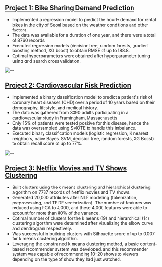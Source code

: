 ## [Project 1: Bike Sharing Demand Prediction](https://github.com/shaloy-lewis/bike_sharing_demand_prediction)
* Implemented a regression model to predict the hourly demand for rental bikes in the city of Seoul based on the weather conditions and other factors.
* The data was available for a duration of one year, and there were a total of 8760 records. 
* Executed regression models (decision tree, random forests, gradient boosting method, XG boost) to obtain RMSE of up to 188.8.
* Optimal hyperparameters were obtained after hyperparameter tuning using grid search cross validation.

![--](https://raw.githubusercontent.com/andreasbm/readme/master/assets/lines/rainbow.png)

## [Project 2: Cardiovascular Risk Prediction](https://github.com/shaloy-lewis/cardiovascular_risk_prediction)
* Implemented a binary classification model to predict a patient's risk of coronary heart diseases (CHD) over a period of 10 years based on their demography, lifestyle, and medical history.
* The data was gathered from 3390 adults participating in a cardiovascular study in Framingham, Massachusetts
* Only 15% of patients were tested positive for this disease, hence the data was oversampled using SMOTE to handle this imbalance.
* Executed binary classification models (logistic regression, K nearest neighbors, naïve Bayes, SVM, decision tree, random forests, XG Boost) to obtain recall score of up to 77%.

![--](https://raw.githubusercontent.com/andreasbm/readme/master/assets/lines/rainbow.png)

## [Project 3: Netflix Movies and TV Shows Clustering](https://github.com/shaloy-lewis/Netflix_movies_and_tv_shows_clustering)
* Built clusters using the k means clustering and hierarchical clustering algorithm on 7787 records of Netflix movies and TV shows.
* Generated 20,000 attributes after NLP modelling (tokenization, preprocessing, and TFIDF vectorization). The number of features was reduced using PCA to 4,000, and these 4,000 features were able to account for more than 80% of the variance.
* Optimal number of clusters for the k means (19) and hierarchical (14) clustering algorithm were determined after visualizing the elbow curve and dendrogram respectively.
* Was successful in building clusters with Silhouette score of up to 0.007 for k means clustering algorithm.
* Leveraging the constrained k means clustering method, a basic content-based recommender system was developed, and this recommender system was capable of recommending 10–20 shows to viewers depending on the type of show they had just watched.
